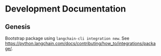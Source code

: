# Development Documentation

## Genesis

Bootstrap package using `langchain-cli integration new`.
See https://python.langchain.com/docs/contributing/how_to/integrations/package/.
